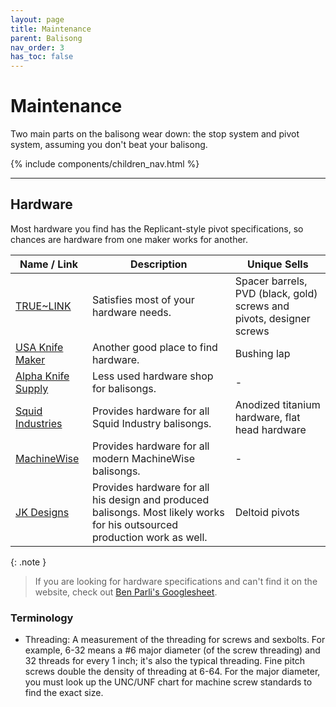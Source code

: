 ```yaml
---
layout: page
title: Maintenance
parent: Balisong
nav_order: 3
has_toc: false
---
```


# Maintenance
Two main parts on the balisong wear down: the stop system and pivot system, assuming you don't beat your balisong.

{% include components/children_nav.html %}

---

## Hardware

Most hardware you find has the Replicant-style pivot specifications, so chances are hardware from one maker works for another.

| Name / Link | Description | Unique Sells |
|-------------|-------------|--------------|
| [TRUE~LINK](https://thetruelink.com/) | Satisfies most of your hardware needs. | Spacer barrels, PVD (black, gold) screws and pivots, designer screws |
| [USA Knife Maker](https://usaknifemaker.com/) | Another good place to find hardware. | Bushing lap |
| [Alpha Knife Supply](https://www.alphaknifesupply.com/shop/knife-making-hardware) | Less used hardware shop for balisongs. | - |
| [Squid Industries](https://www.squidindustries.co/collections/hardware) | Provides hardware for all Squid Industry balisongs. | Anodized titanium hardware, flat head hardware |
| [MachineWise](https://machinewise.store/products/hardware-kit) | Provides hardware for all modern MachineWise balisongs. | - |
| [JK Designs](https://jkdesign.us/collections/hardware) | Provides hardware for all his design and produced balisongs. Most likely works for his outsourced production work as well. | Deltoid pivots |

{: .note }
> If you are looking for hardware specifications and can't find it on the website, check out [Ben Parli's Googlesheet](https://docs.google.com/spreadsheets/u/2/d/1cYnDv67BTD9H8wd7D-R_URGXYq3AGT3MotrVE4OX6Js/htmlview#gid=0).

### Terminology

- Threading: A measurement of the threading for screws and sexbolts. For example, 6-32 means a #6 major diameter (of the screw threading) and 32 threads for every 1 inch; it's also the typical threading. Fine pitch screws double the density of threading at 6-64. For the major diameter, you must look up the UNC/UNF chart for machine screw standards to find the exact size.
